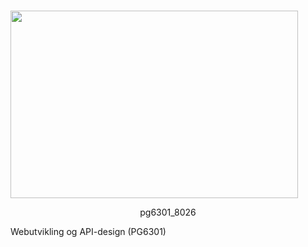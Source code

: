 # <p align="center">
  <img width="460" height="300" src="src/public/airplane.ico">
</p> <p align="center">pg6301_8026</p> 
 Webutvikling og API-design (PG6301)

